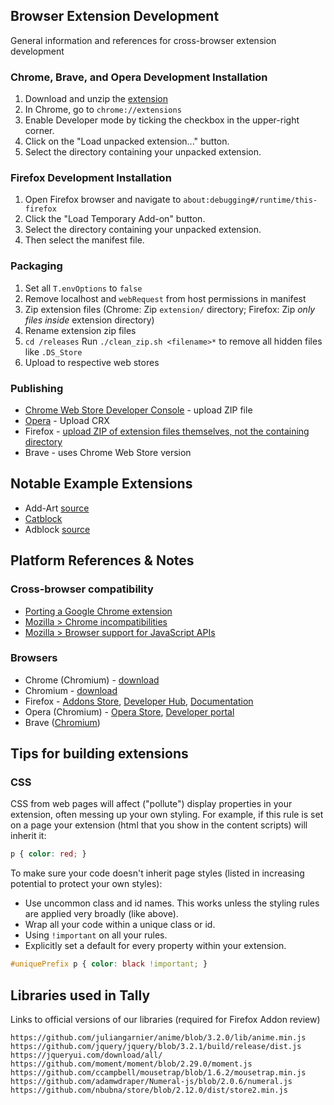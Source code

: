 



## Browser Extension Development

General information and references for cross-browser extension development


### Chrome, Brave, and Opera Development Installation

1. Download and unzip the [extension](https://github.com/omprojects/tally-extension/archive/master.zip)
1. In Chrome, go to `chrome://extensions`
1. Enable Developer mode by ticking the checkbox in the upper-right corner.
1. Click on the "Load unpacked extension..." button.
1. Select the directory containing your unpacked extension.


### Firefox Development Installation

1. Open Firefox browser and navigate to `about:debugging#/runtime/this-firefox`
1. Click the "Load Temporary Add-on" button.
1. Select the directory containing your unpacked extension.
1. Then select the manifest file.


### Packaging

1. Set all `T.envOptions` to `false`
1. Remove localhost and `webRequest` from host permissions in manifest
1. Zip extension files (Chrome: Zip `extension/` directory; Firefox: Zip *only files inside* extension directory)
1. Rename extension zip files  
1. `cd /releases` Run `./clean_zip.sh <filename>*` to remove all hidden files like `.DS_Store`
1. Upload to respective web stores



### Publishing

* [Chrome Web Store Developer Console](https://chrome.google.com/u/1/webstore/devconsole) - upload ZIP file
* [Opera](https://addons.opera.com/developer/) - Upload CRX
* Firefox - [upload ZIP of extension files themselves, not the containing directory](https://mzl.la/2r2McKv)
* Brave - uses Chrome Web Store version



## Notable Example Extensions

- Add-Art [source](https://github.com/coreytegeler/add-art-chrome/)
- [Catblock](https://getcatblock.com/)
- Adblock [source](http://code.getadblock.com/releases/)

## Platform References & Notes


### Cross-browser compatibility

* [Porting a Google Chrome extension](https://developer.mozilla.org/en-US/docs/Mozilla/Add-ons/WebExtensions/Porting_a_Google_Chrome_extension)
* [Mozilla > Chrome incompatibilities](https://developer.mozilla.org/en-US/docs/Mozilla/Add-ons/WebExtensions/Chrome_incompatibilities)
* [Mozilla > Browser support for JavaScript APIs](https://developer.mozilla.org/en-US/docs/Mozilla/Add-ons/WebExtensions/Browser_support_for_JavaScript_APIs)



### Browsers

- Chrome (Chromium) - [download](https://www.google.com/chrome/)
- Chromium - [download](https://www.chromium.org/getting-involved/download-chromium)
- Firefox - [Addons Store](https://addons.mozilla.org/en-US/firefox/), [Developer Hub](https://addons.mozilla.org/en-US/developers/), [Documentation](https://extensionworkshop.com/)
- Opera (Chromium) - [Opera Store](https://addons.opera.com/en/extensions/), [Developer portal](https://addons.opera.com/developer/)
- Brave ([Chromium](https://support.brave.com/hc/en-us/articles/360017909112-How-can-I-add-extensions-to-Brave-))



## Tips for building extensions

### CSS

CSS from web pages will affect ("pollute") display properties in your extension, often messing up your own styling. For example, if this rule is set on a page your extension (html that you show in the content scripts) will inherit it:
```css
p { color: red; }
```
To make sure your code doesn't inherit page styles (listed in increasing potential to protect your own styles):
- Use uncommon class and id names. This works unless the styling rules are applied very broadly (like above).
- Wrap all your code within a unique class or id.
- Using `!important` on all your rules.
- Explicitly set a default for every property within your extension.

```css
#uniquePrefix p { color: black !important; }
```








## Libraries used in Tally

Links to official versions of our libraries (required for Firefox Addon review)

```
https://github.com/juliangarnier/anime/blob/3.2.0/lib/anime.min.js
https://github.com/jquery/jquery/blob/3.2.1/build/release/dist.js
https://jqueryui.com/download/all/
https://github.com/moment/moment/blob/2.29.0/moment.js
https://github.com/ccampbell/mousetrap/blob/1.6.2/mousetrap.min.js
https://github.com/adamwdraper/Numeral-js/blob/2.0.6/numeral.js
https://github.com/nbubna/store/blob/2.12.0/dist/store2.min.js


```
